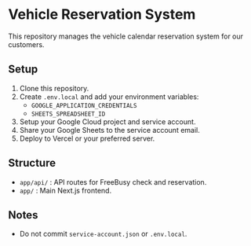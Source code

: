# Vehicle Reservation System

This repository manages the vehicle calendar reservation system for our customers.

## Setup

1. Clone this repository.
2. Create `.env.local` and add your environment variables:
   - `GOOGLE_APPLICATION_CREDENTIALS`
   - `SHEETS_SPREADSHEET_ID`
3. Setup your Google Cloud project and service account.
4. Share your Google Sheets to the service account email.
5. Deploy to Vercel or your preferred server.

## Structure

- `app/api/` : API routes for FreeBusy check and reservation.
- `app/` : Main Next.js frontend.

## Notes

- Do not commit `service-account.json` or `.env.local`.
